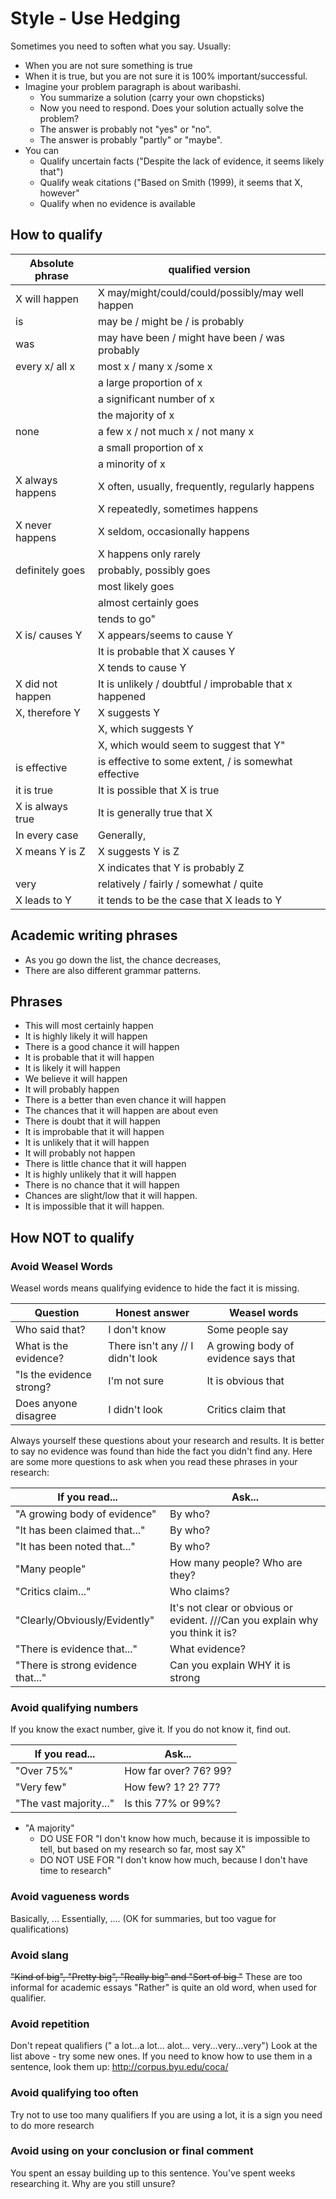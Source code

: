 # Style - Use Hedging

Sometimes you need to soften what you say. Usually:

* When you are not sure something is true
* When it is true, but you are not sure it is 100% important/successful.
* Imagine your problem paragraph is about waribashi. 
    * You summarize a solution (carry your own chopsticks)
    * Now you need to respond. Does your solution actually solve the problem?
    * The answer is probably not "yes" or "no". 
    * The answer is probably "partly" or "maybe". 
* You can
    * Qualify uncertain facts ("Despite the lack of evidence, it seems likely that")
    * Qualify weak citations ("Based on Smith (1999), it seems that X, however"
    * Qualify when no evidence is available

## How to qualify

|Absolute phrase 	 |qualified version
|--------------------|-----------------
|X will happen       |X may/might/could/could/possibly/may well happen
|is                  |may be / might be / is probably
|was                 |may have been / might have been / was probably
|every x/ all x      |most x / many x /some x  
|                    |a large proportion of x 
|                    |a significant number of x
|                    |the majority of x
|none                |a few x / not much x / not many x 
|                    |a small proportion of x
|                    |a minority of x
|X always happens    |X often, usually, frequently, regularly happens
|                    |X repeatedly, sometimes happens
|X never happens     |X seldom, occasionally happens 
|                    |X happens only rarely
|definitely goes     |probably, possibly goes 
|                    |most likely goes 
|                    |almost certainly goes 
|                    |tends to go"
|X is/ causes Y      |X appears/seems to cause Y
|                    |It is probable that X causes Y
|                    |X tends to cause Y
|X did not happen    |It is unlikely / doubtful / improbable that x happened
|X, therefore Y      |X suggests Y 
|                    |X, which suggests Y 
|                    |X, which would seem to suggest that Y"
|is effective        |is effective to some extent, / is somewhat effective
|it is true          |It is possible that X is true
|X is always true    | It is generally true that X
|In every case       |Generally,
|X means Y is Z      |X suggests Y is Z 
|                    |X indicates that Y is probably Z
|very                |relatively / fairly / somewhat / quite
|X leads to Y        |it tends to be the case that X leads to Y
 

## Academic writing phrases 
* As you go down the list, the chance decreases,
* There are also different grammar patterns.

## Phrases
* This will most certainly happen
* It is highly likely it will happen
* There is a good chance it will happen
* It is probable that it will happen
* It is likely it will happen
* We believe it will happen
* It will probably happen
* There is a better than even chance it will happen
* The chances that it will happen are about even
* There is doubt that it will happen
* It is improbable that it will happen
* It is unlikely that it will happen
* It will probably not happen
* There is little chance that it will happen
* It is highly unlikely that it will happen 
* There is no chance that it will happen
* Chances are slight/low that it will happen. 
* It is impossible that it will happen. 
  
## How NOT to qualify
### Avoid Weasel Words 
Weasel words means qualifying evidence to hide the fact it is missing.  

Question				| Honest answer 					|Weasel words
------------------------|-----------------------------------|---------------
Who said that?			|I don't know 						|Some people say
What is the evidence?	|There isn't any // I didn't look 	|A growing body of evidence says that
"Is the evidence strong? |I'm not sure 						|It is obvious that
Does anyone disagree 	|I didn't look 						|Critics claim that

Always yourself these questions about your research and results. It is better to say no evidence was found than hide the fact you didn't find any. Here are some more questions to ask when you read these phrases in your research:

If you read... 						|Ask...
------------------------------------|------------------
"A growing body of evidence" 		|By who?
"It has been claimed that..." 		|By who?
"It has been noted that..." 		|By who?
"Many people" 						|How many people? Who are they?
"Critics claim..."  				|Who claims?
"Clearly/Obviously/Evidently" 		|It's not clear or obvious or evident. ///Can you explain why you think it is?
"There is evidence that..."  		|What evidence?
"There is strong evidence that..." 	|Can you explain WHY it is strong

### Avoid qualifying numbers
If you know the exact number, give it. 
If you do not know it, find out.

If you read... 				|Ask...
----------------------------|------------------
"Over 75%"					|How far over? 76? 99?
"Very few"					|How few? 1? 2? 77?
"The vast majority..." 		|Is this 77% or 99%?

* "A majority"  
    * DO USE FOR "I don't know how much, because it is impossible to tell, but based on my research so far, most say X" 
    * DO NOT USE FOR "I don't know how much, because I don't have time to research" 

### Avoid vagueness words
Basically, ... Essentially, .... 
(OK for summaries, but too vague for qualifications)

### Avoid slang
~~"Kind of big", "Pretty big", "Really big" and "Sort of big "~~
These are too informal for academic essays 
"Rather" is quite an old word, when used for qualifier.  

### Avoid repetition
Don't repeat qualifiers (" a lot...a lot... alot... very...very...very")
Look at the list above - try some new ones. 
If you need to know how to use them in a sentence, look them up: http://corpus.byu.edu/coca/

### Avoid qualifying too often
Try not to use too many qualifiers
If you are using a lot, it is a sign you need to do more research

### Avoid using on your conclusion or final comment
You spent an essay building up to this sentence. You've spent weeks researching it. Why are you still unsure?   

